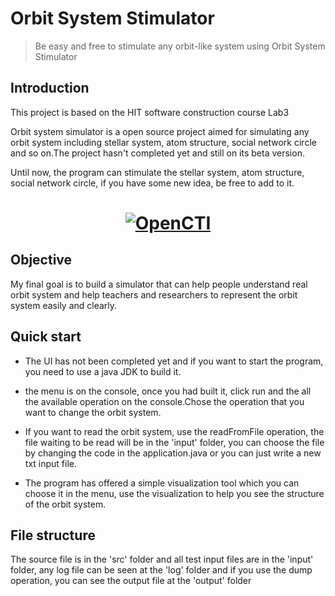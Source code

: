 # Orbit System Stimulator

> Be easy and free to stimulate any orbit-like system using Orbit System Stimulator

## Introduction

  This project is based on the HIT software construction course Lab3

  Orbit system simulator is a open source project aimed for simulating any orbit system including stellar system, atom structure, social network circle and so on.The project hasn't completed yet and still on its beta version.

  Until now, the program can stimulate the stellar system, atom structure, social network circle, if you have some new idea, be free to add to it.
  
<h1 align="center">
  <a href="https://github.com/elenathFGS/hit-1170300529"><img src="https://github.com/elenathFGS/hit-1170300529/blob/master/doc/orbit.png" alt="OpenCTI"></a>
</h1>

## Objective

  My final goal is to build a simulator that can help people understand real orbit system and help teachers and researchers to represent the orbit system easily and clearly.

## Quick start

  * The UI has not been completed yet and if you want to start the program, you need to use a java JDK to build it.
  * the menu is on the console, once you had built it, click run and the all the available operation on the console.Chose the operation that you want to change the orbit system.

  * If you want to read the orbit system, use the readFromFile operation, the file waiting to be read will be in the 'input' folder, you can choose the file by changing the code in the application.java or you can just write a new txt input file.

  * The program has offered a simple visualization tool which you can choose it in the menu, use the visualization to help you see the structure of the orbit system. 

## File structure

  The source file is in the 'src' folder and all test input files are in the 'input' folder, any log file can be seen at the 'log' folder and if you use the dump operation, you can see the output file at the 'output' folder
